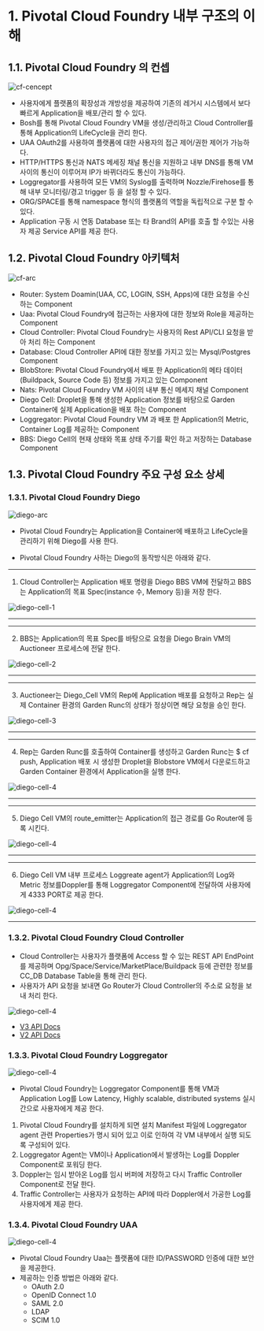 
# 1. Pivotal Cloud Foundry 내부 구조의 이해

## 1.1. Pivotal Cloud Foundry 의 컨셉
              
![cf-cencept][cf-image-0]

-  사용자에게 플랫폼의 확장성과 개방성을 제공하여 기존의 레거시 시스템에서 보다 빠르게 Application을 배포/관리 할 수 있다.
- Bosh를 통해 Pivotal Cloud Foundry VM을 생성/관리하고 Cloud Controller를 통해 Application의 LifeCycle을 관리 한다.
- UAA OAuth2를 사용하여 플랫폼에 대한 사용자의 접근 제어/권한 제어가 가능하다.
- HTTP/HTTPS 통신과 NATS 메세징 채널 통신을 지원하고 내부 DNS를 통해 VM 사이의 통신이 이루어져 IP가 바뀌더라도  통신이 가능하다.
- Loggregator를 사용하여 모든 VM의 Syslog를 출력하며 Nozzle/Firehose를 통해 내부 모니터링/경고 trigger 등 을 설정 할 수 있다.
- ORG/SPACE를 통해 namespace 형식의 플랫폼의 역할을 독립적으로 구분 할 수 있다.
- Application 구동 시 연동 Database 또는 타 Brand의 API를 호출 할 수있는 사용자 제공 Service API를 제공 한다.

## 1.2. Pivotal Cloud Foundry 아키텍처
              
![cf-arc][cf-image-1]

- Router:  System Doamin(UAA, CC,  LOGIN, SSH, Apps)에 대한 요청을 수신하는 Component
- Uaa: Pivotal Cloud Foundry에 접근하는 사용자에 대한 정보와 Role을 제공하는 Component
- Cloud Controller: Pivotal Cloud Foundry는 사용자의 Rest API/CLI 요청을 받아 처리 하는 Component
- Database: Cloud Controller API에 대한 정보를 가지고 있는 Mysql/Postgres Component
- BlobStore: Pivotal Cloud Foundry에서 배포 한 Application의 메타 데이터(Buildpack, Source Code 등) 정보를 가지고 있는 Component
- Nats:  Pivotal Cloud Foundry VM 사이의 내부 통신 메세지 채널 Component
- Diego Cell: Droplet을 통해 생성한 Application 정보를 바탕으로 Garden Container에 실제 Application을 배포 하는 Component
- Loggregator: Pivotal Cloud Foundry VM 과 배포 한 Application의 Metric, Container Log를 제공하는 Component
- BBS: Diego Cell의 현재 상태와 목표 상태 주기를 확인 하고 저장하는 Database Component

## 1.3. Pivotal Cloud Foundry 주요 구성 요소 상세

### 1.3.1. Pivotal Cloud Foundry Diego

![diego-arc][cf-image-2]

- Pivotal Cloud Foundry는 Application을 Container에 배포하고 LifeCycle을 관리하기 위해 Diego를 사용 한다.

- Pivotal Cloud Foundry 사하는 Diego의 동작방식은 아래와 같다.
------------------------------------------------
1. Cloud Controller는 Application 배포 명령을 Diego BBS VM에 전달하고 BBS는 Application의 목표 Spec(instance 수, Memory 등)을 저장 한다.

![diego-cell-1][cf-image-3]

------------------------------------------------

------------------------------------------------
2. BBS는 Application의 목표 Spec를 바탕으로 요청을 Diego Brain VM의 Auctioneer 프로세스에 전달 한다.

![diego-cell-2][cf-image-4]

------------------------------------------------

------------------------------------------------
3. Auctioneer는 Diego_Cell VM의 Rep에 Application 배포를 요청하고  Rep는 실제 Container 환경의 Garden Runc의 상태가 정상이면 해당 요청을 승인 한다.

![diego-cell-3][cf-image-5]

------------------------------------------------

------------------------------------------------
4. Rep는 Garden Runc를 호출하여 Container를 생성하고 Garden Runc는 $ cf push, Application 배포 시 생성한 Droplet을 Blobstore VM에서 다운로드하고 Garden Container 환경에서 Application을 실행 한다.

![diego-cell-4][cf-image-6]

------------------------------------------------

------------------------------------------------
5. Diego Cell VM의 route_emitter는 Application의 접근 경로를 Go Router에 등록 시킨다.

![diego-cell-4][cf-image-7]

------------------------------------------------
------------------------------------------------
6. Diego Cell VM 내부 프로세스 Loggreate agent가 Application의 Log와 Metric 정보를Doppler를 통해 Loggregator Component에 전달하여 사용자에게 4333 PORT로 제공 한다.

![diego-cell-4][cf-image-8]

------------------------------------------------

### 1.3.2. Pivotal Cloud Foundry Cloud Controller

 - Cloud Controller는 사용자가 플랫폼에 Access 할 수 있는 REST API EndPoint를 제공하며 Opg/Space/Service/MarketPlace/Buildpack 등에 관련한 정보를 CC_DB Database Table을 통해 관리 한다.
- 사용자가 API 요청을 보내면 Go Router가 Cloud Controller의 주소로 요청을 보내 처리 한다. 

![diego-cell-4][cf-image-9]

-   [V3 API Docs](http://v3-apidocs.cloudfoundry.org/)
-   [V2 API Docs](http://apidocs.cloudfoundry.org/)
 
### 1.3.3. Pivotal Cloud Foundry Loggregator

![diego-cell-4][cf-image-10]

- Pivotal Cloud Foundry는 Loggregator Component를 통해 VM과 Application Log를 Low Latency, Highly scalable, distributed systems 실시간으로 사용자에게 제공 한다.
1. Pivotal Cloud Foundry를 설치하게 되면 설치 Manifest 파일에 Loggregator agent 관련 Properties가 명시 되어 있고 이로 인하여 각 VM 내부에서 실행 되도록 구성되어 있다.
2. Loggregator Agent는 VM이나 Application에서 발생하는 Log를 Doppler Component로 포워딩 한다.
3. Doppler는 임시 받아온 Log를 임시 버퍼에 저장하고 다시 Traffic Controller Component로 전달 한다.
5. Traffic Controller는 사용자가 요청하는 API에 따라 Doppler에서 가공한 Log를 사용자에게 제공 한다.

### 1.3.4. Pivotal Cloud Foundry UAA

![diego-cell-4][cf-image-11]

- Pivotal Cloud Foundry Uaa는 플랫폼에 대한 ID/PASSWORD 인증에 대한 보안을 제공한다.
- 제공하는 인증 방법은 아래와 같다.
	- OAuth 2.0
	- OpenID Connect 1.0
	- SAML 2.0
	- LDAP
	- SCIM 1.0



[cf-image-0]:./images/cfimage-0.png
[cf-image-1]:./images/cfimage-1.png
[cf-image-2]:./images/cfimage-2.PNG
[cf-image-3]:./images/cfimage-3.PNG
[cf-image-4]:./images/cfimage-4.PNG
[cf-image-5]:./images/cfimage-5.PNG
[cf-image-6]:./images/cfimage-6.PNG
[cf-image-7]:./images/cfimage-7.PNG
[cf-image-8]:./images/cfimage-8.PNG
[cf-image-9]:./images/cfimage-9.PNG
[cf-image-10]:./images/cfimage-10.PNG
[cf-image-11]:./images/cfimage-11.PNG
